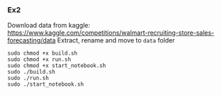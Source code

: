 ### Ex2
Download data from kaggle: https://www.kaggle.com/competitions/walmart-recruiting-store-sales-forecasting/data
Extract, rename and move to `data` folder
```commandline
sudo chmod +x build.sh
sudo chmod +x run.sh
sudo chmod +x start_notebook.sh
sudo ./build.sh
sudo ./run.sh
sudo ./start_notebook.sh
```